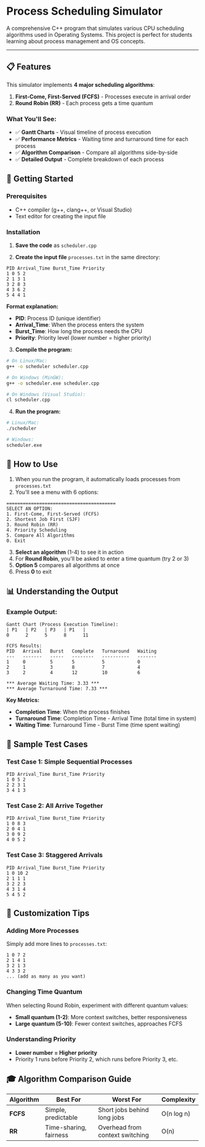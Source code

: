 # Process Scheduling Simulator

A comprehensive C++ program that simulates various CPU scheduling algorithms used in Operating Systems. This project is perfect for students learning about process management and OS concepts.

---

## 📋 Features

This simulator implements **4 major scheduling algorithms**:

1. **First-Come, First-Served (FCFS)** - Processes execute in arrival order
2. **Round Robin (RR)** - Each process gets a time quantum

### What You'll See:

- ✅ **Gantt Charts** - Visual timeline of process execution
- ✅ **Performance Metrics** - Waiting time and turnaround time for each process
- ✅ **Algorithm Comparison** - Compare all algorithms side-by-side
- ✅ **Detailed Output** - Complete breakdown of each process

## 🚀 Getting Started

### Prerequisites

- C++ compiler (g++, clang++, or Visual Studio)
- Text editor for creating the input file

### Installation

1. **Save the code** as `scheduler.cpp`

2. **Create the input file** `processes.txt` in the same directory:

```
PID Arrival_Time Burst_Time Priority
1 0 5 2
2 1 3 1
3 2 8 3
4 3 6 2
5 4 4 1
```

**Format explanation:**

- **PID**: Process ID (unique identifier)
- **Arrival_Time**: When the process enters the system
- **Burst_Time**: How long the process needs the CPU
- **Priority**: Priority level (lower number = higher priority)

3. **Compile the program:**

```bash
# On Linux/Mac:
g++ -o scheduler scheduler.cpp

# On Windows (MinGW):
g++ -o scheduler.exe scheduler.cpp

# On Windows (Visual Studio):
cl scheduler.cpp
```

4. **Run the program:**

```bash
# Linux/Mac:
./scheduler

# Windows:
scheduler.exe
```

## 📖 How to Use

1. When you run the program, it automatically loads processes from `processes.txt`
2. You'll see a menu with 6 options:

```
========================================
SELECT AN OPTION:
1. First-Come, First-Served (FCFS)
2. Shortest Job First (SJF)
3. Round Robin (RR)
4. Priority Scheduling
5. Compare All Algorithms
0. Exit
```

3. **Select an algorithm** (1-4) to see it in action
4. For **Round Robin**, you'll be asked to enter a time quantum (try 2 or 3)
5. **Option 5** compares all algorithms at once
6. Press **0** to exit

## 📊 Understanding the Output

### Example Output:

```
Gantt Chart (Process Execution Timeline):
| P1   | P2   | P3   | P1   |
0      2      5      8      11

FCFS Results:
PID   Arrival   Burst   Complete   Turnaround   Waiting
---   -------   -----   --------   ----------   -------
1     0         5       5          5            0
2     1         3       8          7            4
3     2         4       12         10           6

*** Average Waiting Time: 3.33 ***
*** Average Turnaround Time: 7.33 ***
```

**Key Metrics:**

- **Completion Time**: When the process finishes
- **Turnaround Time**: Completion Time - Arrival Time (total time in system)
- **Waiting Time**: Turnaround Time - Burst Time (time spent waiting)

## 🎯 Sample Test Cases

### Test Case 1: Simple Sequential Processes

```
PID Arrival_Time Burst_Time Priority
1 0 5 2
2 2 3 1
3 4 1 3
```

### Test Case 2: All Arrive Together

```
PID Arrival_Time Burst_Time Priority
1 0 8 3
2 0 4 1
3 0 9 2
4 0 5 2
```

### Test Case 3: Staggered Arrivals

```
PID Arrival_Time Burst_Time Priority
1 0 10 2
2 1 1 1
3 2 2 3
4 3 1 4
5 4 5 2
```

## 🔧 Customization Tips

### Adding More Processes

Simply add more lines to `processes.txt`:

```
1 0 7 2
2 1 4 1
3 2 1 3
4 3 3 2
... (add as many as you want)
```

### Changing Time Quantum

When selecting Round Robin, experiment with different quantum values:

- **Small quantum (1-2)**: More context switches, better responsiveness
- **Large quantum (5-10)**: Fewer context switches, approaches FCFS

### Understanding Priority

- **Lower number = Higher priority**
- Priority 1 runs before Priority 2, which runs before Priority 3, etc.

## 🎓 Algorithm Comparison Guide

| Algorithm    | Best For               | Worst For                       | Complexity |
| ------------ | ---------------------- | ------------------------------- | ---------- |
| **FCFS**     | Simple, predictable    | Short jobs behind long jobs     | O(n log n) |
| **RR**       | Time-sharing, fairness | Overhead from context switching | O(n)       |
